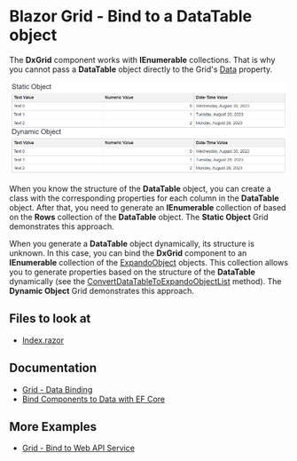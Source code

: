 # Blazor Grid - Bind to a DataTable object

The **DxGrid** component works with **IEnumerable** collections. That is why you cannot pass a **DataTable** object directly to the Grid's [Data](https://docs.devexpress.com/Blazor/DevExpress.Blazor.DxGrid.Data) property. 

![Grid - Bind to DataTable](bind-grid-to-datatable.png)

When you know the structure of the **DataTable** object, you can create a class with the corresponding properties for each column in the **DataTable** object. After that, you need to generate an **IEnumerable** collection of based on the **Rows** collection of the **DataTable** object. The **Static Object** Grid demonstrates this approach.

When you generate a **DataTable** object dynamically, its structure is unknown. In this case, you can bind the **DxGrid** component to an **IEnumerable** collection of the [ExpandoObject](https://docs.microsoft.com/en-us/dotnet/api/system.dynamic.expandoobject?view=netframework-4.8) objects. This collection allows you to generate properties based on the structure of the **DataTable** dynamically (see the [ConvertDataTableToExpandoObjectList](./CS/BindToDataTable/Pages/Index.razor#L64) method). The **Dynamic Object** Grid demonstrates this approach.

<!-- default file list -->
## Files to look at

* [Index.razor](./CS/BindToDataTable/Pages/Index.razor)
<!-- default file list end -->

## Documentation

* [Grid - Data Binding](https://docs.devexpress.com/Blazor/403737/components/grid/bind-to-data)
* [Bind Components to Data with EF Core](https://docs.devexpress.com/Blazor/403167/common-concepts/data-binding/bind-components-to-data-with-entity-framework-core)

## More Examples

* [Grid - Bind to Web API Service](https://github.com/DevExpress-Examples/blazor-DxGrid-Bind-To-Web-Api-Service)
